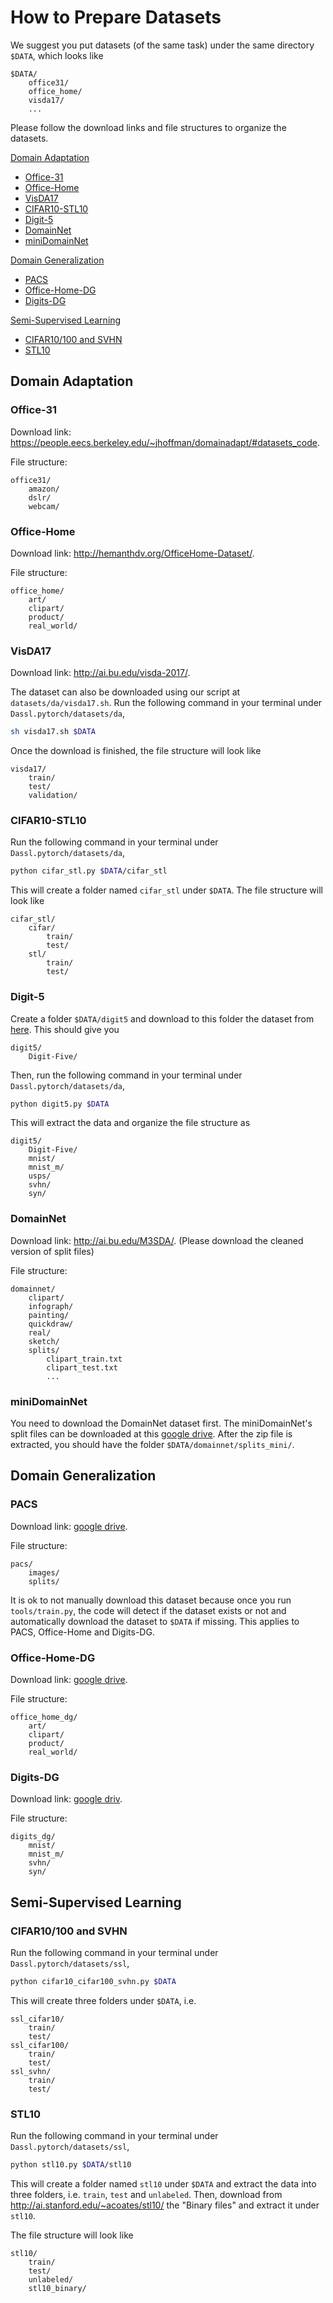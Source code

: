 # How to Prepare Datasets

We suggest you put datasets (of the same task) under the same directory `$DATA`, which looks like

```
$DATA/
    office31/
    office_home/
    visda17/
    ...
```

Please follow the download links and file structures to organize the datasets.

[Domain Adaptation](#domain-adaptation)
- [Office-31](#office-31)
- [Office-Home](#office-home)
- [VisDA17](#visda17)
- [CIFAR10-STL10](#cifar10-stl10)
- [Digit-5](#digit-5)
- [DomainNet](#domainnet)
- [miniDomainNet](#miniDomainNet)

[Domain Generalization](#domain-generalization)
- [PACS](#pacs)
- [Office-Home-DG](#office-home-dg)
- [Digits-DG](#digits-dg)

[Semi-Supervised Learning](#semi-supervised-learning)
- [CIFAR10/100 and SVHN](#cifar10100-and-svhn)
- [STL10](#stl10)

## Domain Adaptation

### Office-31

Download link: https://people.eecs.berkeley.edu/~jhoffman/domainadapt/#datasets_code.

File structure:

```
office31/
    amazon/
    dslr/
    webcam/
```

### Office-Home

Download link: http://hemanthdv.org/OfficeHome-Dataset/.

File structure:

```
office_home/
    art/
    clipart/
    product/
    real_world/
```

### VisDA17

Download link: http://ai.bu.edu/visda-2017/.

The dataset can also be downloaded using our script at `datasets/da/visda17.sh`. Run the following command in your terminal under `Dassl.pytorch/datasets/da`,

```bash
sh visda17.sh $DATA
```

Once the download is finished, the file structure will look like

```
visda17/
    train/
    test/
    validation/
```

### CIFAR10-STL10

Run the following command in your terminal under `Dassl.pytorch/datasets/da`,

```bash
python cifar_stl.py $DATA/cifar_stl
```

This will create a folder named `cifar_stl` under `$DATA`. The file structure will look like

```
cifar_stl/
    cifar/
        train/
        test/
    stl/
        train/
        test/
```

### Digit-5

Create a folder `$DATA/digit5` and download to this folder the dataset from [here](https://github.com/VisionLearningGroup/VisionLearningGroup.github.io/tree/master/M3SDA/code_MSDA_digit#digit-five-download). This should give you

```
digit5/
    Digit-Five/
```

Then, run the following command in your terminal under `Dassl.pytorch/datasets/da`,

```bash 
python digit5.py $DATA
```

This will extract the data and organize the file structure as

```
digit5/
    Digit-Five/
    mnist/
    mnist_m/
    usps/
    svhn/
    syn/
```

### DomainNet

Download link: http://ai.bu.edu/M3SDA/. (Please download the cleaned version of split files)

File structure:

```
domainnet/
    clipart/
    infograph/
    painting/
    quickdraw/
    real/
    sketch/
    splits/
        clipart_train.txt
        clipart_test.txt
        ...
```

### miniDomainNet

You need to download the DomainNet dataset first. The miniDomainNet's split files can be downloaded at this [google drive](https://drive.google.com/open?id=15rrLDCrzyi6ZY-1vJar3u7plgLe4COL7). After the zip file is extracted, you should have the folder `$DATA/domainnet/splits_mini/`.

## Domain Generalization

### PACS

Download link: [google drive](https://drive.google.com/open?id=1m4X4fROCCXMO0lRLrr6Zz9Vb3974NWhE).

File structure:

```
pacs/
    images/
    splits/
```

It is ok to not manually download this dataset because once you run ``tools/train.py``, the code will detect if the dataset exists or not and automatically download the dataset to ``$DATA`` if missing. This applies to PACS, Office-Home and Digits-DG.

### Office-Home-DG

Download link: [google drive](https://drive.google.com/open?id=1gkbf_KaxoBws-GWT3XIPZ7BnkqbAxIFa).

File structure:

```
office_home_dg/
    art/
    clipart/
    product/
    real_world/
```

### Digits-DG

Download link: [google driv](https://drive.google.com/open?id=15V7EsHfCcfbKgsDmzQKj_DfXt_XYp_P7).

File structure:

```
digits_dg/
    mnist/
    mnist_m/
    svhn/
    syn/
```

## Semi-Supervised Learning

### CIFAR10/100 and SVHN

Run the following command in your terminal under `Dassl.pytorch/datasets/ssl`,

```bash
python cifar10_cifar100_svhn.py $DATA
```

This will create three folders under `$DATA`, i.e.

```
ssl_cifar10/
    train/
    test/
ssl_cifar100/
    train/
    test/
ssl_svhn/
    train/
    test/
```

### STL10

Run the following command in your terminal under `Dassl.pytorch/datasets/ssl`,

```bash
python stl10.py $DATA/stl10
```

This will create a folder named `stl10` under `$DATA` and extract the data into three folders, i.e. `train`, `test` and `unlabeled`. Then, download from http://ai.stanford.edu/~acoates/stl10/ the "Binary files" and extract it under `stl10`.

The file structure will look like

```
stl10/
    train/
    test/
    unlabeled/
    stl10_binary/
```